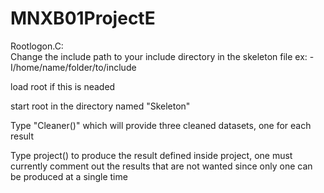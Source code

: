 # MNXB01ProjectE
Rootlogon.C:\
Change the include path to your include directory in the skeleton file ex: -I/home/name/folder/to/include

load root if this is neaded

start root in the directory named "Skeleton"

Type "Cleaner()" which will provide three cleaned datasets, one for each result

Type project() to produce the result defined inside project, one must currently comment out the results that are not wanted since only one can be produced at a single time
